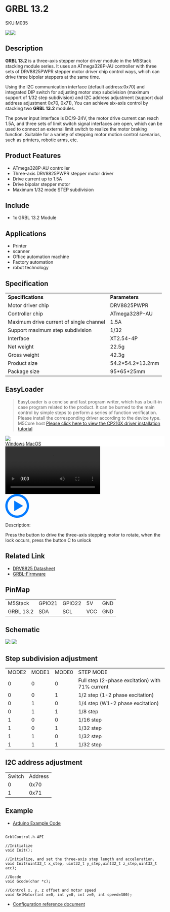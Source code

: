 # GRBL 13.2

<el-tag effect="plain">SKU:M035</el-tag>

<div class="product_pic"><img src="assets/img/product_pics/module/grbl13.2/grbl13.2_01.webp"><img src="assets/img/product_pics/module/grbl13.2/grbl13.2_02.webp"></div>

## Description

**GRBL 13.2** is a three-axis stepper motor driver module in the M5Stack stacking module series. It uses an ATmega328P-AU controller with three sets of DRV8825PWPR stepper motor driver chip control ways, which can drive three bipolar steppers at the same time.

Using the I2C communication interface (default address:0x70) and integrated DIP switch for adjusting motor step subdivision (maximum support of 1/32 step subdivision) and I2C address adjustment (support dual address adjustment 0x70, 0x71), You can achieve six-axis control by stacking two **GRBL 13.2** modules.

The power input interface is DC/9-24V, the motor drive current can reach 1.5A, and three sets of limit switch signal interfaces are open, which can be used to connect an external limit switch to realize the motor braking function. Suitable for a variety of stepping motor motion control scenarios, such as printers, robotic arms, etc.

## Product Features

- ATmega328P-AU controller
- Three-axis DRV8825PWPR stepper motor driver
- Drive current up to 1.5A
- Drive bipolar stepper motor
- Maximum 1/32 mode STEP subdivision

## Include

- 1x GRBL 13.2 Module

## Applications

- Printer
- scanner
- Office automation machine
- Factory automation
- robot technology


## Specification

<table>
   <tr style="font-weight:bold">
      <td>Specifications</td>
      <td>Parameters</td>
   </tr>
   <tr>
      <td>Motor driver chip</td>
      <td>DRV8825PWPR</td>
   </tr>
   <tr>
      <td>Controller chip</td>
      <td>ATmega328P-AU</td>
   </tr>
   <tr>
      <td>Maximum drive current of single channel</td>
      <td>1.5A</td>
   </tr>
   <tr>
      <td>Support maximum step subdivision</td>
      <td>1/32</td>
   </tr>
   <tr>
      <td>Interface</td>
      <td>XT2.54-4P</td>
   </tr>
   <tr>
      <td>Net weight</td>
      <td>22.5g</td>
   </tr>
   <tr>
      <td>Gross weight</td>
      <td>42.3g</td>
   </tr>
   <tr>
      <td>Product size</td>
      <td>54.2*54.2*13.2mm</td>
   </tr>
   <tr>
      <td>Package size</td>
      <td>95*65*25mm</td>
   </tr>
 </table>

  ## EasyLoader

>EasyLoader is a concise and fast program writer, which has a built-in case program related to the product. It can be burned to the main control by simple steps to perform a series of function verification. Please install the corresponding driver according to the device type. M5Core host [Please click here to view the CP210X driver installation tutorial](en/arduino/arduino_development)

<div class="easyloader-box">
    <div style="background-color:white;">
        <div><img src="https://m5stack.oss-cn-shenzhen.aliyuncs.com/image/easyloader_intro.webp"></div>
        <div class="easyloader-btn">
            <a href="https://m5stack.oss-cn-shenzhen.aliyuncs.com/EasyLoader/Windows/MODULE/EasyLoader_GRBL13.2.exe">Windows</a>
            <a href="https://m5stack.oss-cn-shenzhen.aliyuncs.com/EasyLoader/MacOS/MODULE/EasyLoader_GRBL13.2.dmg">MacOS</a>
        </div>
    </div>
    <div>
        <video id="example_video" controls>
            <source src="https://m5stack.oss-cn-shenzhen.aliyuncs.com/video/Product_example_video/Module/GRBL13.2.mp4" type="video/mp4">
        </video>
        <div class="easyloader-mask">
        <a>
            <svg id="play-btn" t="1583228776634" class="icon" viewBox="0 0 1024 1024" version="1.1" xmlns="http://www.w3.org/2000/svg" p-id="4152" width="75" height="75"><path d="M512 0C229.216 0 0 229.216 0 512s229.216 512 512 512 512-229.216 512-512S794.784 0 512 0z m0 928C282.24 928 96 741.76 96 512S282.24 96 512 96s416 186.24 416 416-186.24 416-416 416zM384 288l384 224-384 224z" p-id="4153" fill="#007aff"></path></svg></a>
            <p>Description:</p>
            <p>Press the button to drive the three-axis stepping motor to rotate, when the lock occurs, press the button C to unlock</p>
        </div>
    </div>
</div>

## Related Link

- [DRV8825 Datasheet](https://m5stack.oss-cn-shenzhen.aliyuncs.com/resource/docs/datasheet/module/DRV8825_en.pdf)
- [GRBL-Firmware](https://m5stack.oss-cn-shenzhen.aliyuncs.com/resource/docs/GRBL13.2-Module-Arduino-Library.zip)

## PinMap

<table>
 <tr><td>M5Stack</td><td>GPIO21</td><td>GPIO22</td><td>5V</td><td>GND</td></tr>
 <tr><td>GRBL 13.2</td><td>SDA</td><td>SCL</td><td>VCC</td><td>GND</td></tr>
</table>


## Schematic

<img src="assets/img/product_pics/module/grbl13.2/grbl13.2_sch.webp"/>

<img src="assets/img/product_pics/module/grbl13.2/grbl13.2_03.webp">

## Step subdivision adjustment

<table>
 <tr><td>MODE2</td><td>MODE1</td><td>MODE0</td><td>STEP MODE</td></tr>
 <tr><td>0</td><td>0</td><td>0</td><td>Full step (2-phase excitation) with 71% current</td></tr>
 <tr><td>0</td><td>0</td><td>1</td><td>1/2 step (1-2 phase excitation)</td></tr>
 <tr><td>0</td><td>1</td><td>0</td><td>1/4 step (W1-2 phase excitation)</td></tr>
 <tr><td>0</td><td>1</td><td>1</td><td>1/8 step</td></tr>
 <tr><td>1</td><td>0</td><td>0</td><td>1/16 step</td></tr>
 <tr><td>1</td><td>0</td><td>1</td><td>1/32 step</td></tr>
 <tr><td>1</td><td>1</td><td>0</td><td>1/32 step</td></tr>
 <tr><td>1</td><td>1</td><td>1</td><td>1/32 step</td></tr>
</table>

## I2C address adjustment

<table>
 <tr><td>Switch</td><td>Address</td></tr>
 <tr><td>0</td><td>0x70</td></tr>
 <tr><td>1</td><td>0x71</td></tr>
</table>

## Example

- [Arduino Example Code](https://github.com/m5stack/M5Stack/tree/master/examples/Modules/GRBL13.2)

```clike

GrblControl.h-API

//Initialize
void Init();

//Initialize, and set the three-axis step length and acceleration.
void Init(uint32_t x_step, uint32_t y_step,uint32_t z_step,uint32_t acc);

//Gocde
void Gcode(char *c);

//Control x, y, z offset and motor speed
void SetMotor(int x=0, int y=0, int z=0, int speed=300);

```

- [Configuration reference document](https://github.com/grbl/grbl/wiki/Configuring-Grbl-v0.7)

<script>

   var purchase_link ='https://m5stack.com/products/grbl-module-13-2-stepmotor-driver-drv8825';

   anchor_search(purchase_link);
   scrollFunc();

</script>
